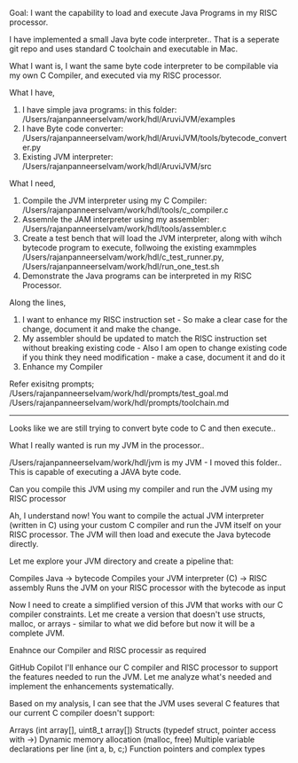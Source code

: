 Goal: I want the capability to load and execute Java Programs in my RISC processor.

I have implemented a small Java byte code interpreter.. That is a seperate git repo and uses standard C toolchain and executable in Mac.

What I want is, I want the same byte code interpreter to be compilable via my own C Compiler, and executed via my RISC processor.

What I have,
1. I have simple java programs: in this folder: /Users/rajanpanneerselvam/work/hdl/AruviJVM/examples
2. I have Byte code converter: /Users/rajanpanneerselvam/work/hdl/AruviJVM/tools/bytecode_converter.py
3. Existing JVM interpreter: /Users/rajanpanneerselvam/work/hdl/AruviJVM/src


What I need,
1. Compile the JVM interpreter using my C Compiler: /Users/rajanpanneerselvam/work/hdl/tools/c_compiler.c
2. Assemnle the JAM interpreter using my assembler: /Users/rajanpanneerselvam/work/hdl/tools/assembler.c
3. Create a test bench that will load the JVM interpreter, along with wihch bytecode program to execute, follwoing the existing exammples /Users/rajanpanneerselvam/work/hdl/c_test_runner.py, /Users/rajanpanneerselvam/work/hdl/run_one_test.sh
4. Demonstrate the Java programs can be interpreted in my RISC Processor.

Along the lines,
1. I want to enhance my RISC instruction set - So make a clear case for the change, document it and make the change.
2. My assembler should be updated to match the RISC instruction set without breaking existing code - Also I am open to change existing code if you think they need modification - make a case, document it and do it
3. Enhance my Compiler

Refer exisitng prompts; /Users/rajanpanneerselvam/work/hdl/prompts/test_goal.md /Users/rajanpanneerselvam/work/hdl/prompts/toolchain.md



--- 

Looks like we are still trying to convert byte code to C and then execute..

What I really wanted is run my JVM in the processor..

/Users/rajanpanneerselvam/work/hdl/jvm is my JVM - I moved this folder.. This is capable of executing a JAVA byte code.

Can you compile this JVM using my compiler and run the JVM using my RISC processor


Ah, I understand now! You want to compile the actual JVM interpreter (written in C) using your custom C compiler and run the JVM itself on your RISC processor. The JVM will then load and execute the Java bytecode directly.

Let me explore your JVM directory and create a pipeline that:

Compiles Java → bytecode
Compiles your JVM interpreter (C) → RISC assembly
Runs the JVM on your RISC processor with the bytecode as input

Now I need to create a simplified version of this JVM that works with our C compiler constraints. Let me create a version that doesn't use structs, malloc, or arrays - similar to what we did before but now it will be a complete JVM.

Enahnce our Compiler and RISC processir as required

GitHub Copilot
I'll enhance our C compiler and RISC processor to support the features needed to run the JVM. Let me analyze what's needed and implement the enhancements systematically.

Based on my analysis, I can see that the JVM uses several C features that our current C compiler doesn't support:

Arrays (int array[], uint8_t array[])
Structs (typedef struct, pointer access with ->)
Dynamic memory allocation (malloc, free)
Multiple variable declarations per line (int a, b, c;)
Function pointers and complex types